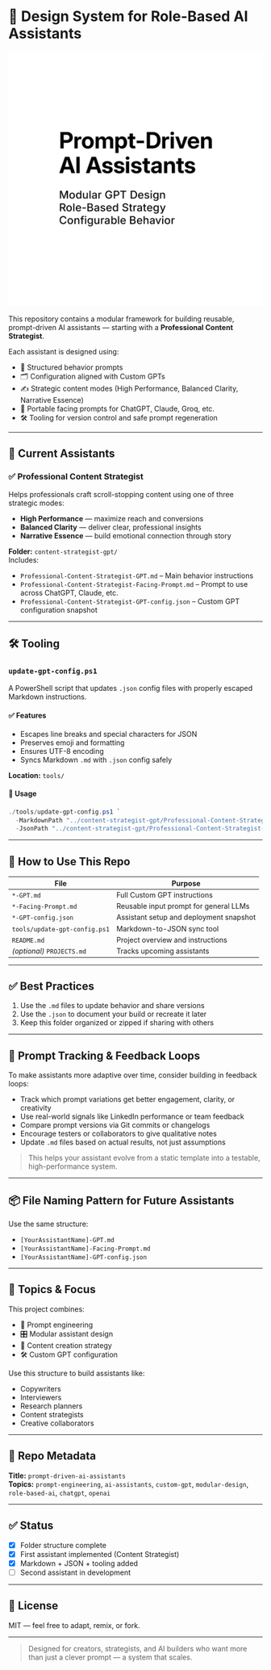 # 🧠 Design System for Role-Based AI Assistants

![Cover](prompt-driven-ai-assistants_square-cover.png)

This repository contains a modular framework for building reusable, prompt-driven AI assistants — starting with a **Professional Content Strategist**.

Each assistant is designed using:

- 🔧 Structured behavior prompts  
- 🗂 Configuration aligned with Custom GPTs  
- ✍️ Strategic content modes (High Performance, Balanced Clarity, Narrative Essence)  
- 💬 Portable facing prompts for ChatGPT, Claude, Groq, etc.  
- 🛠 Tooling for version control and safe prompt regeneration  

---

## 📁 Current Assistants

### ✅ Professional Content Strategist

Helps professionals craft scroll-stopping content using one of three strategic modes:

- **High Performance** — maximize reach and conversions  
- **Balanced Clarity** — deliver clear, professional insights  
- **Narrative Essence** — build emotional connection through story

**Folder:** `content-strategist-gpt/`  
Includes:

- `Professional-Content-Strategist-GPT.md` – Main behavior instructions  
- `Professional-Content-Strategist-Facing-Prompt.md` – Prompt to use across ChatGPT, Claude, etc.  
- `Professional-Content-Strategist-GPT-config.json` – Custom GPT configuration snapshot  

---

## 🛠 Tooling

### `update-gpt-config.ps1`

A PowerShell script that updates `.json` config files with properly escaped Markdown instructions.

#### ✅ Features

- Escapes line breaks and special characters for JSON  
- Preserves emoji and formatting  
- Ensures UTF-8 encoding  
- Syncs Markdown `.md` with `.json` config safely  

**Location:** `tools/`

#### 🔧 Usage

```powershell
./tools/update-gpt-config.ps1 `
  -MarkdownPath "../content-strategist-gpt/Professional-Content-Strategist-GPT.md" `
  -JsonPath "../content-strategist-gpt/Professional-Content-Strategist-GPT-config.json"
```

---

## 🚀 How to Use This Repo

| File                              | Purpose                                          |
|----------------------------------|--------------------------------------------------|
| `*-GPT.md`                       | Full Custom GPT instructions                     |
| `*-Facing-Prompt.md`             | Reusable input prompt for general LLMs           |
| `*-GPT-config.json`              | Assistant setup and deployment snapshot          |
| `tools/update-gpt-config.ps1`    | Markdown-to-JSON sync tool                       |
| `README.md`                      | Project overview and instructions                |
| *(optional)* `PROJECTS.md`       | Tracks upcoming assistants                       |

---

## ✅ Best Practices

1. Use the `.md` files to update behavior and share versions  
2. Use the `.json` to document your build or recreate it later  
3. Keep this folder organized or zipped if sharing with others  

---

## 🧪 Prompt Tracking & Feedback Loops

To make assistants more adaptive over time, consider building in feedback loops:

- Track which prompt variations get better engagement, clarity, or creativity
- Use real-world signals like LinkedIn performance or team feedback
- Compare prompt versions via Git commits or changelogs
- Encourage testers or collaborators to give qualitative notes
- Update `.md` files based on actual results, not just assumptions

> This helps your assistant evolve from a static template into a testable, high-performance system.

---

## 📦 File Naming Pattern for Future Assistants

Use the same structure:

- `[YourAssistantName]-GPT.md`  
- `[YourAssistantName]-Facing-Prompt.md`  
- `[YourAssistantName]-GPT-config.json`  

---

## 🧭 Topics & Focus

This project combines:

- 🧠 Prompt engineering  
- 🎛 Modular assistant design  
- 📎 Content creation strategy  
- 🛠 Custom GPT configuration  

Use this structure to build assistants like:

- Copywriters  
- Interviewers  
- Research planners  
- Content strategists  
- Creative collaborators  

---

## 🔗 Repo Metadata

**Title:** `prompt-driven-ai-assistants`  
**Topics:** `prompt-engineering`, `ai-assistants`, `custom-gpt`, `modular-design`, `role-based-ai`, `chatgpt`, `openai`

---

## ✅ Status

- [x] Folder structure complete  
- [x] First assistant implemented (Content Strategist)  
- [x] Markdown + JSON + tooling added  
- [ ] Second assistant in development  

---

## 📄 License

MIT — feel free to adapt, remix, or fork.

---

> Designed for creators, strategists, and AI builders who want more than just a clever prompt — a system that scales.
